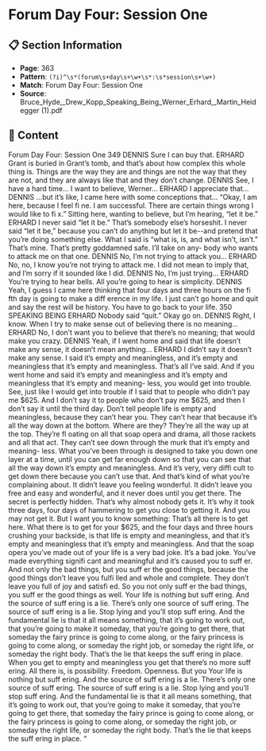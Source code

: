 # Forum Day Four: Session One

## 📋 Section Information

- **Page**: 363
- **Pattern**: `(?i)^\s*(forum\s+day\s+\w+\s*:\s*session\s+\w+)`
- **Match**: Forum Day Four: Session One
- **Source**: Bruce_Hyde,_Drew_Kopp_Speaking_Being_Werner_Erhard,_Martin_Heidegger (1).pdf

## 📄 Content

Forum Day Four: Session One
349
DENNIS
Sure I can buy that.
ERHARD
Grant is buried in Grant’s tomb, and that’s about how complex this whole thing is. Things are
the way they are and things are not the way that they are not, and they are always like that and
they don’t change.
DENNIS
See, I have a hard time... I want to believe, Werner...
ERHARD
I appreciate that...
DENNIS
...but it’s like, I came here with some conceptions that... “Okay, I am here, because I feel fi ne.
I am successful. There are certain things wrong I would like to fi x.” Sitting here, wanting to
believe, but I’m hearing, “let it be.”
ERHARD
I never said “let it be.” That’s somebody else’s horseshit. I never said “let it be,” because you
can’t do anything but let it be--and pretend that you’re doing something else. What I said is
“what is, is, and what isn’t, isn’t.” That’s mine. That’s pretty goddamned safe. I’ll take on any-
body who wants to attack me on that one.
DENNIS
No, I’m not trying to attack you...
ERHARD
No, no, I know you’re not trying to attack me. I did not mean to imply that, and I’m sorry if it
sounded like I did.
DENNIS
No, I’m just trying...
ERHARD
You’re trying to hear bells. All you’re going to hear is simplicity.
DENNIS
Yeah, I guess I came here thinking that four days and three hours on the fi fth day is going to
make a diff erence in my life. I just can’t go home and quit and say the rest will be history. You
have to go back to your life.
350
SPEAKING BEING
ERHARD
Nobody said “quit.” Okay go on.
DENNIS
Right, I know. When I try to make sense out of believing there is no meaning...
ERHARD
No, I don’t want you to believe that there’s no meaning; that would make you crazy.
DENNIS
Yeah, if I went home and said that life doesn’t make any sense, it doesn’t mean anything...
ERHARD
I didn’t say it doesn’t make any sense. I said it’s empty and meaningless, and it’s empty and
meaningless that it’s empty and meaningless. That’s all I’ve said. And if you went home and
said it’s empty and meaningless and it’s empty and meaningless that it’s empty and meaning-
less, you would get into trouble. See, just like I would get into trouble if I said that to people
who didn’t pay me $625. And I don’t say it to people who don’t pay me $625, and then I don’t
say it until the third day. Don’t tell people life is empty and meaningless, because they can’t
hear you. They can’t hear that because it’s all the way down at the bottom. Where are they?
They’re all the way up at the top. They’re fl oating on all that soap opera and drama, all those
rackets and all that act. They can’t see down through the murk that it’s empty and meaning-
less. What you’ve been through is designed to take you down one layer at a time, until you can
get far enough down so that you can see that all the way down it’s empty and meaningless.
And it’s very, very diffi  cult to get down there because you can’t use that. And that’s kind of
what you’re complaining about. It didn’t leave you feeling wonderful. It didn’t leave you free
and easy and wonderful, and it never does until you get there. The secret is perfectly hidden.
That’s why almost nobody gets it. It’s why it took three days, four days of hammering to get you
close to getting it. And you may not get it. But I want you to know something: That’s all there is
to get here. What there is to get for your $625, and the four days and three hours crushing your
backside, is that life is empty and meaningless, and that it’s empty and meaningless that it’s
empty and meaningless. And that the soap opera you’ve made out of your life is a very bad joke.
It’s a bad joke. You’ve made everything signifi cant and meaningful and it’s caused you to suff er.
And not only the bad things, but you suff er the good things, because the good things don’t
leave you fulfi lled and whole and complete. They don’t leave you full of joy and satisfi ed. So
you not only suff er the bad things, you suff er the good things as well. Your life is nothing but
suff ering. And the source of suff ering is a lie. There’s only one source of suff ering. The source
of suff ering is a lie. Stop lying and you’ll stop suff ering. And the fundamental lie is that it all
means something, that it’s going to work out, that you’re going to make it someday, that you’re
going to get there, that someday the fairy prince is going to come along, or the fairy princess is
going to come along, or someday the right job, or someday the right life, or someday the right
body. That’s the lie that keeps the suff ering in place. When you get to empty and meaningless
you get that there’s no more suff ering. All there is, is possibility. Freedom. Openness. But you
Your life is nothing but suff ering. And the
source of suff ering is a lie. There’s only one
source of suff ering. The source of suff ering is a
lie. Stop lying and you’ll stop suff ering. And the
fundamental lie is that it all means something,
that it’s going to work out, that you’re going
to make it someday, that you’re going to get
there, that someday the fairy prince is going
to come along, or the fairy princess is going
to come along, or someday the right job, or
someday the right life, or someday the right
body. That’s the lie that keeps the suff ering
in place.
“